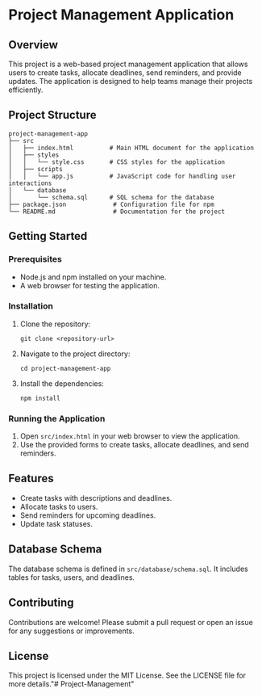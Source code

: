# Project Management Application

## Overview
This project is a web-based project management application that allows users to create tasks, allocate deadlines, send reminders, and provide updates. The application is designed to help teams manage their projects efficiently.

## Project Structure
```
project-management-app
├── src
│   ├── index.html          # Main HTML document for the application
│   ├── styles
│   │   └── style.css       # CSS styles for the application
│   ├── scripts
│   │   └── app.js          # JavaScript code for handling user interactions
│   └── database
│       └── schema.sql      # SQL schema for the database
├── package.json             # Configuration file for npm
└── README.md                # Documentation for the project
```

## Getting Started

### Prerequisites
- Node.js and npm installed on your machine.
- A web browser for testing the application.

### Installation
1. Clone the repository:
   ```
   git clone <repository-url>
   ```
2. Navigate to the project directory:
   ```
   cd project-management-app
   ```
3. Install the dependencies:
   ```
   npm install
   ```

### Running the Application
1. Open `src/index.html` in your web browser to view the application.
2. Use the provided forms to create tasks, allocate deadlines, and send reminders.

## Features
- Create tasks with descriptions and deadlines.
- Allocate tasks to users.
- Send reminders for upcoming deadlines.
- Update task statuses.

## Database Schema
The database schema is defined in `src/database/schema.sql`. It includes tables for tasks, users, and deadlines.

## Contributing
Contributions are welcome! Please submit a pull request or open an issue for any suggestions or improvements.

## License
This project is licensed under the MIT License. See the LICENSE file for more details."# Project-Management" 
